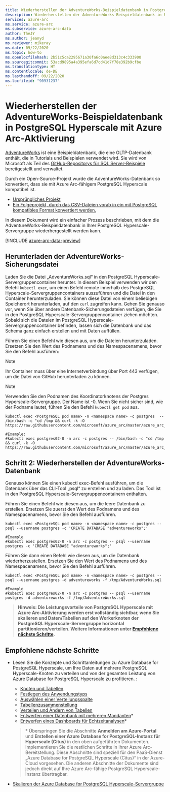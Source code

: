 ```yaml
---
title: Wiederherstellen der AdventureWorks-Beispieldatenbank in PostgreSQL Hyperscale mit Azure Arc-Aktivierung
description: Wiederherstellen der AdventureWorks-Beispieldatenbank in PostgreSQL Hyperscale mit Azure Arc-Aktivierung
services: azure-arc
ms.service: azure-arc
ms.subservice: azure-arc-data
author: TheJY
ms.author: jeanyd
ms.reviewer: mikeray
ms.date: 09/22/2020
ms.topic: how-to
ms.openlocfilehash: 2b51c5ca2295671a30fa6c0aee8d313c4c333900
ms.sourcegitcommit: 53acd9895a4a395efa6d7cd41d7f78e392b9cfbe
ms.translationtype: HT
ms.contentlocale: de-DE
ms.lasthandoff: 09/22/2020
ms.locfileid: "90931237"
---
```

# <a name="restore-the-adventureworks-sample-database-to-azure-arc-enabled-postgresql-hyperscale"></a>Wiederherstellen der AdventureWorks-Beispieldatenbank in PostgreSQL Hyperscale mit Azure Arc-Aktivierung

[AdventureWorks](/sql/samples/adventureworks-install-configure) ist eine Beispieldatenbank, die eine OLTP-Datenbank enthält, die in Tutorials und Beispielen verwendet wird. Sie wird von Microsoft als Teil des [GitHub-Repositorys für SQL Server-Beispiele](https://github.com/microsoft/sql-server-samples/tree/master/samples/databases) bereitgestellt und verwaltet.

Durch ein Open-Source-Projekt wurde die AdventureWorks-Datenbank so konvertiert, dass sie mit Azure Arc-fähigem PostgreSQL Hyperscale kompatibel ist.
- [Ursprüngliches Projekt](https://github.com/lorint/AdventureWorks-for-Postgres)
- [Ein Folgeprojekt, durch das CSV-Dateien vorab in ein mit PostgreSQL kompatibles Format konvertiert werden.](https://github.com/NorfolkDataSci/adventure-works-postgres)

In diesem Dokument wird ein einfacher Prozess beschrieben, mit dem die AdventureWorks-Beispieldatenbank in Ihrer PostgreSQL Hyperscale-Servergruppe wiederhergestellt werden kann.

[!INCLUDE [azure-arc-data-preview](../../../includes/azure-arc-data-preview.md)]

## <a name="download-the-adventureworks-backup-file"></a>Herunterladen der AdventureWorks-Sicherungsdatei

Laden Sie die Datei „AdventureWorks.sql“ in den PostgreSQL Hyperscale-Servergruppencontainer herunter. In diesem Beispiel verwenden wir den Befehl `kubectl exec`, um einen Befehl remote innerhalb des PostgreSQL Hyperscale-Servergruppencontainers auszuführen und die Datei in den Container herunterzuladen. Sie können diese Datei von einem beliebigen Speicherort herunterladen, auf den `curl` zugreifen kann. Gehen Sie genauso vor, wenn Sie über andere Datenbank-Sicherungsdateien verfügen, die Sie in den PostgreSQL Hyperscale-Servergruppencontainer ziehen möchten. Sobald sich die Dateien im PostgreSQL Hyperscale-Servergruppencontainer befinden, lassen sich die Datenbank und das Schema ganz einfach erstellen und mit Daten auffüllen.

Führen Sie einen Befehl wie diesen aus, um die Dateien herunterzuladen. Ersetzen Sie den Wert des Podnamens und des Namespacenamens, bevor Sie den Befehl ausführen:

> [!NOTE]
>  Ihr Container muss über eine Internetverbindung über Port 443 verfügen, um die Datei von GitHub herunterladen zu können.

> [!NOTE]
>  Verwenden Sie den Podnamen des Koordinatorknotens der Postgres Hyperscale-Servergruppe. Der Name ist <server group name>-0.  Wenn Sie nicht sicher sind, wie der Podname lautet, führen Sie den Befehl `kubectl get pod` aus.

```console
kubectl exec <PostgreSQL pod name> -n <namespace name> -c postgres  -- /bin/bash -c "cd /tmp && curl -k -O https://raw.githubusercontent.com/microsoft/azure_arc/master/azure_arc_data_jumpstart/aks/arm_template/postgres_hs/AdventureWorks.sql"

#Example:
#kubectl exec postgres02-0 -n arc -c postgres -- /bin/bash -c "cd /tmp && curl -k -O https://raw.githubusercontent.com/microsoft/azure_arc/master/azure_arc_data_jumpstart/aks/arm_template/postgres_hs/AdventureWorks.sql"
```

## <a name="step-2-restore-the-adventureworks-database"></a>Schritt 2: Wiederherstellen der AdventureWorks-Datenbank

Genauso können Sie einen kubectl exec-Befehl ausführen, um die Datenbank über das CLI-Tool „psql“ zu erstellen und zu laden. Das Tool ist in den PostgreSQL Hyperscale-Servergruppencontainern enthalten.

Führen Sie einen Befehl wie diesen aus, um die leere Datenbank zu erstellen. Ersetzen Sie zuerst den Wert des Podnamens und des Namespacenamens, bevor Sie den Befehl ausführen.

```console
kubectl exec <PostgreSQL pod name> -n <namespace name> -c postgres -- psql --username postgres -c 'CREATE DATABASE "adventureworks";'

#Example
#kubectl exec postgres02-0 -n arc -c postgres -- psql --username postgres -c 'CREATE DATABASE "adventureworks";'
```

Führen Sie dann einen Befehl wie diesen aus, um die Datenbank wiederherzustellen. Ersetzen Sie den Wert des Podnamens und des Namespacenamens, bevor Sie den Befehl ausführen.

```console
kubectl exec <PostgreSQL pod name> -n <namespace name> -c postgres -- psql --username postgres -d adventureworks -f /tmp/AdventureWorks.sql

#Example
#kubectl exec postgres02-0 -n arc -c postgres -- psql --username postgres -d adventureworks -f /tmp/AdventureWorks.sql
```


> **Hinweis: Die Leistungsvorteile von PostgreSQL Hyperscale mit Azure Arc-Aktivierung werden erst vollständig sichtbar, wenn Sie skalieren und Daten/Tabellen auf den Workerknoten der PostgreSQL Hyperscale-Servergruppe horizontal partitionieren/verteilen. Weitere Informationen unter [Empfohlene nächste Schritte](#suggested-next-steps).**

## <a name="suggested-next-steps"></a>Empfohlene nächste Schritte
- Lesen Sie die Konzepte und Schrittanleitungen zu Azure Database for PostgreSQL Hyperscale, um Ihre Daten auf mehrere PostgreSQL Hyperscale-Knoten zu verteilen und von der gesamten Leistung von Azure Database for PostgreSQL Hyperscale zu profitieren. :
    * [Knoten und Tabellen](../../postgresql/concepts-hyperscale-nodes.md)
    * [Festlegen des Anwendungstyps](../../postgresql/concepts-hyperscale-app-type.md)
    * [Auswählen einer Verteilungsspalte](../../postgresql/concepts-hyperscale-choose-distribution-column.md)
    * [Tabellenzusammenstellung](../../postgresql/concepts-hyperscale-colocation.md)
    * [Verteilen und Ändern von Tabellen](../../postgresql/howto-hyperscale-modify-distributed-tables.md)
    * [Entwerfen einer Datenbank mit mehreren Mandanten](../../postgresql/tutorial-design-database-hyperscale-multi-tenant.md)*
    * [Entwerfen eines Dashboards für Echtzeitanalysen](../../postgresql/tutorial-design-database-hyperscale-realtime.md)*

   > \* Überspringen Sie die Abschnitte **Anmelden am Azure-Portal** und **Erstellen einer Azure Database for PostgreSQL-Instanz für Hyperscale (Citus)** in den oben aufgeführten Dokumenten. Implementieren Sie die restlichen Schritte in Ihrer Azure Arc-Bereitstellung. Diese Abschnitte sind speziell für den PaaS-Dienst „Azure Database for PostgreSQL Hyperscale (Citus)“ in der Azure-Cloud vorgesehen. Die anderen Abschnitte der Dokumente sind jedoch direkt auf Ihre Azure Arc-fähige PostgreSQL Hyperscale-Instanz übertragbar.

- [Skalieren der Azure Database for PostgreSQL Hyperscale-Servergruppe](scale-out-postgresql-hyperscale-server-group.md)
